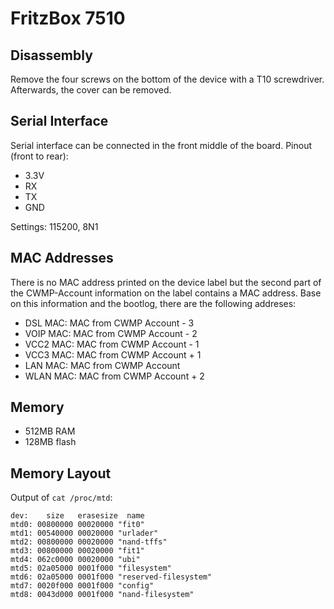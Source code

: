 # FritzBox 7510

## Disassembly
Remove the four screws on the bottom of the device with a T10 screwdriver. Afterwards, the cover can be removed.

## Serial Interface
Serial interface can be connected in the front middle of the board.
Pinout (front to rear):
- 3.3V
- RX
- TX
- GND

Settings: 115200, 8N1

## MAC Addresses
There is no MAC address printed on the device label but the second part of the CWMP-Account information on the label contains a MAC address.
Base on this information and the bootlog, there are the following addreses:
- DSL MAC: MAC from CWMP Account - 3
- VOIP MAC: MAC from CWMP Account - 2
- VCC2 MAC: MAC from CWMP Account - 1
- VCC3 MAC: MAC from CWMP Account + 1
- LAN MAC: MAC from CWMP Account
- WLAN MAC: MAC from CWMP Account + 2

## Memory
- 512MB RAM
- 128MB flash

## Memory Layout
Output of ```cat /proc/mtd```:
```
dev:    size   erasesize  name
mtd0: 00800000 00020000 "fit0"
mtd1: 00540000 00020000 "urlader"
mtd2: 00800000 00020000 "nand-tffs"
mtd3: 00800000 00020000 "fit1"
mtd4: 062c0000 00020000 "ubi"
mtd5: 02a05000 0001f000 "filesystem"
mtd6: 02a05000 0001f000 "reserved-filesystem"
mtd7: 0020f000 0001f000 "config"
mtd8: 0043d000 0001f000 "nand-filesystem"
```
